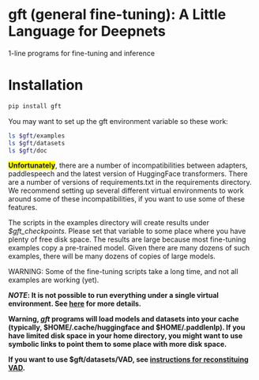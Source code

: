 # gft (general fine-tuning): A Little Language for Deepnets

1-line programs for fine-tuning and inference

<h1>Installation</h1>

```sh
pip install gft
```

You may want to set up the gft environment variable so these work:

```sh
ls $gft/examples
ls $gft/datasets
ls $gft/doc
```

<b style="background-color:yellow;">Unfortunately</b>, there are a number of incompatibilities between adapters, paddlespeech and
the latest version of HuggingFace transformers. There are a number of versions of requirements.txt in the requirements directory.
We recommend setting up several different virtual environments to work around some of these incompatibilities, if you want
to use some of these features.

The scripts in the examples directory will create results under
<i>$gft_checkpoints</i>.  Please set that variable to some place where
you have plenty of free disk space.  The results are large because
most fine-tuning examples copy a pre-trained model.  Given there are
many dozens of such examples, there will be many dozens of copies of
large models.

<p>
WARNING: Some of the fine-tuning scripts take a long time, and not all examples are working (yet).

<p>
<b><i>NOTE</i><b>: It is not possible to run everything under a single virtual environment.  See <a href="../../requirements/README.me">here</a> for more details.

<p>
Warning, <i>gft</i> programs will load models and datasets into your cache (typically, $HOME/.cache/huggingface and $HOME/.paddlenlp).
If you have limited disk space in your home directory, you might want to use symbolic links to point them to some place with more disk space.

<p>
If you want to use $gft/datasets/VAD, see <a href="../../datasets/VAD">instructions for reconstituing VAD</a>.